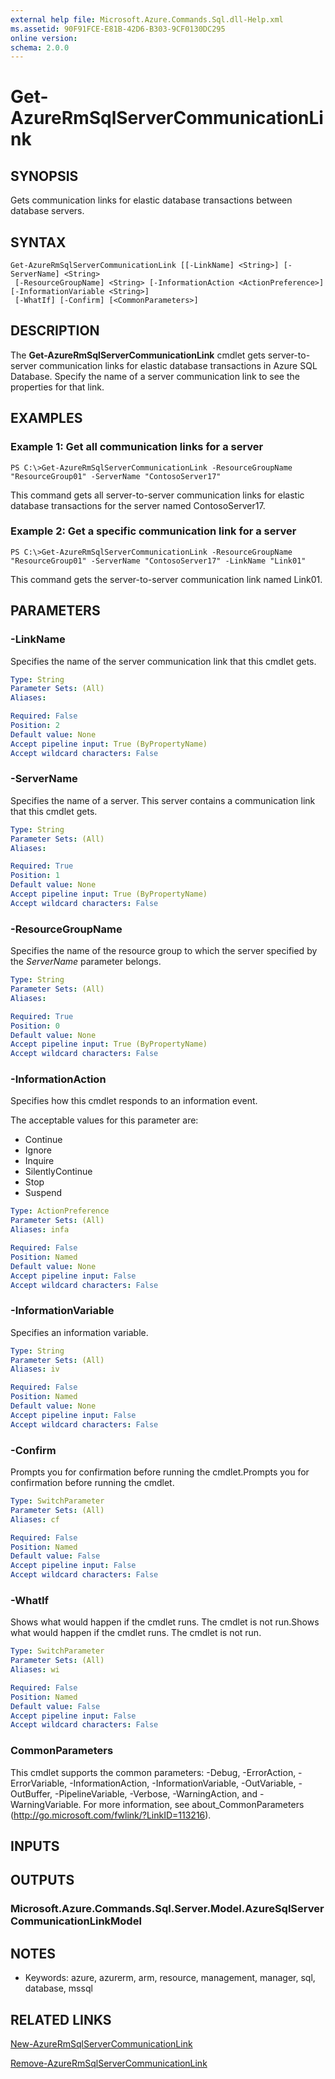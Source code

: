 ```yaml
---
external help file: Microsoft.Azure.Commands.Sql.dll-Help.xml
ms.assetid: 90F91FCE-E81B-42D6-B303-9CF0130DC295
online version: 
schema: 2.0.0
---
```


# Get-AzureRmSqlServerCommunicationLink

## SYNOPSIS
Gets communication links for elastic database transactions between database servers.

## SYNTAX

```
Get-AzureRmSqlServerCommunicationLink [[-LinkName] <String>] [-ServerName] <String>
 [-ResourceGroupName] <String> [-InformationAction <ActionPreference>] [-InformationVariable <String>]
 [-WhatIf] [-Confirm] [<CommonParameters>]
```

## DESCRIPTION
The **Get-AzureRmSqlServerCommunicationLink** cmdlet gets server-to-server communication links for elastic database transactions in Azure SQL Database.
Specify the name of a server communication link to see the properties for that link.

## EXAMPLES

### Example 1: Get all communication links for a server
```
PS C:\>Get-AzureRmSqlServerCommunicationLink -ResourceGroupName "ResourceGroup01" -ServerName "ContosoServer17"
```

This command gets all server-to-server communication links for elastic database transactions for the server named ContosoServer17.

### Example 2: Get a specific communication link for a server
```
PS C:\>Get-AzureRmSqlServerCommunicationLink -ResourceGroupName "ResourceGroup01" -ServerName "ContosoServer17" -LinkName "Link01"
```

This command gets the server-to-server communication link named Link01.

## PARAMETERS

### -LinkName
Specifies the name of the server communication link that this cmdlet gets.

```yaml
Type: String
Parameter Sets: (All)
Aliases: 

Required: False
Position: 2
Default value: None
Accept pipeline input: True (ByPropertyName)
Accept wildcard characters: False
```

### -ServerName
Specifies the name of a server.
This server contains a communication link that this cmdlet gets.

```yaml
Type: String
Parameter Sets: (All)
Aliases: 

Required: True
Position: 1
Default value: None
Accept pipeline input: True (ByPropertyName)
Accept wildcard characters: False
```

### -ResourceGroupName
Specifies the name of the resource group to which the server specified by the *ServerName* parameter belongs.

```yaml
Type: String
Parameter Sets: (All)
Aliases: 

Required: True
Position: 0
Default value: None
Accept pipeline input: True (ByPropertyName)
Accept wildcard characters: False
```

### -InformationAction
Specifies how this cmdlet responds to an information event.

The acceptable values for this parameter are:

- Continue
- Ignore
- Inquire
- SilentlyContinue
- Stop
- Suspend

```yaml
Type: ActionPreference
Parameter Sets: (All)
Aliases: infa

Required: False
Position: Named
Default value: None
Accept pipeline input: False
Accept wildcard characters: False
```

### -InformationVariable
Specifies an information variable.

```yaml
Type: String
Parameter Sets: (All)
Aliases: iv

Required: False
Position: Named
Default value: None
Accept pipeline input: False
Accept wildcard characters: False
```

### -Confirm
Prompts you for confirmation before running the cmdlet.Prompts you for confirmation before running the cmdlet.

```yaml
Type: SwitchParameter
Parameter Sets: (All)
Aliases: cf

Required: False
Position: Named
Default value: False
Accept pipeline input: False
Accept wildcard characters: False
```

### -WhatIf
Shows what would happen if the cmdlet runs.
The cmdlet is not run.Shows what would happen if the cmdlet runs.
The cmdlet is not run.

```yaml
Type: SwitchParameter
Parameter Sets: (All)
Aliases: wi

Required: False
Position: Named
Default value: False
Accept pipeline input: False
Accept wildcard characters: False
```

### CommonParameters
This cmdlet supports the common parameters: -Debug, -ErrorAction, -ErrorVariable, -InformationAction, -InformationVariable, -OutVariable, -OutBuffer, -PipelineVariable, -Verbose, -WarningAction, and -WarningVariable. For more information, see about_CommonParameters (http://go.microsoft.com/fwlink/?LinkID=113216).

## INPUTS

## OUTPUTS

### Microsoft.Azure.Commands.Sql.Server.Model.AzureSqlServerCommunicationLinkModel

## NOTES
* Keywords: azure, azurerm, arm, resource, management, manager, sql, database, mssql

## RELATED LINKS

[New-AzureRmSqlServerCommunicationLink](./New-AzureRmSqlServerCommunicationLink.md)

[Remove-AzureRmSqlServerCommunicationLink](./Remove-AzureRmSqlServerCommunicationLink.md)


